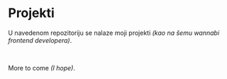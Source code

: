 <h1>Projekti</h1>

<p>U navedenom repozitoriju se nalaze moji projekti <i>(kao na šemu wannabi frontend developera)</i>.</p>
<br>
<p>More to come <i>(I hope)</i>.</p>
